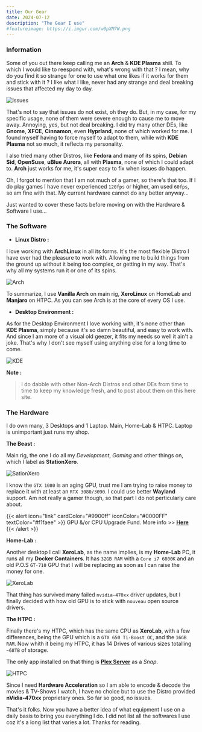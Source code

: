 ```yaml
---
title: Our Gear
date: 2024-07-12
description: "The Gear I use"
#featureimage: https://i.imgur.com/w0pXM7W.png
---
```

### Information

Some of you out there keep calling me an **Arch** & **KDE Plasma** shill. To which I would like to reespond with, what's wrong with that ? I mean, why do you find it so strange for one to use what one likes if it works for them and stick with it ? I like what I like, never had any strange and deal breaking issues that affected my day to day.

![Issues](https://i.imgur.com/6L7eG23.jpeg)

That's not to say that issues do not exist, oh they do. But, in my case, for my specific usage, none of them were severe enough to cause me to move away. Annoying, yes, but not deal breaking. I did try many other DEs, like **Gnome**, **XFCE**, **Cinnamon**, even **Hyprland**, none of which worked for me. I found myself having to force myself to adapt to them, while with **KDE Plasma** not so much, it reflects my personality.

I also tried many other Distros, like **Fedora** and many of its spins, **Debian Sid**, **OpenSuse**, **uBlue Aurora**, all with **Plasma**, none of which I could adapt to. **Arch** just works for me, it's super easy to fix when issues do happen.

Oh, I forgot to mention that I am not much of a gamer, so there's that too. If I do play games I have never experienced `120fps` or higher, am used `60fps`, so am fine with that. My current hardware cannot do any better anyway...

Just wanted to cover these facts before moving on with the Hardware & Software I use...

### The Software

- **Linux Distro :**

I love working with **ArchLinux** in all its forms. It's the most flexible Distro I have ever had the pleasure to work with. Allowing me to build things from the ground up without it being too complex, or getting in my way. That's why all my systems run it or one of its spins.

![Arch](https://i.imgur.com/QKCvQ7e.png)

To summarize, I use **Vanilla Arch** on main rig, **XeroLinux** on HomeLab and **Manjaro** on HTPC. As you can see Arch is at the core of every OS I use.

- **Desktop Environment :**

As for the Desktop Environment I love working with, it's none other than **KDE Plasma**, simply because it's so damn beautiful, and easy to work with. And since I am more of a visual old geezer, it fits my needs so well it ain't a joke. That's why I don't see myself using anything else for a long time to come.

![KDE](https://i.imgur.com/i1wPNvb.png)

**Note :**

> I do dabble with other Non-Arch Distros and other DEs from time to time to keep my knowledge fresh, and to post about them on this here site.

### The Hardware

I do own many, 3 Desktops and 1 Laptop. Main, Home-Lab & HTPC. Laptop is unimportant just runs my shop.

**The Beast :**

Main rig, the one I do all my *Development*, *Gaming* and other things on, which I label as **StationXero**.

![SationXero](https://i.imgur.com/2LHrp9l.png)

I know the `GTX 1080` is an aging GPU, trust me I am trying to raise money to replace it with at least an `RTX 3080/3090`. I could use better **Wayland** support. Am not really a gamer though, so that part I do not perticularly care about.

{{< alert icon="link" cardColor="#9900ff" iconColor="#0000FF" textColor="#f1faee" >}}
GPU &/or CPU Upgrade Fund. More info >> [**Here**](https://blog.xerolinux.xyz/2024/06/new-gpu-cpu-fund/)
{{< /alert >}}

**Home-Lab :**

Another desktop I call **XeroLab**, as the name implies, is my **Home-Lab** PC, it runs all my **Docker Containers**. It has `32GB RAM` with a `Core i7 6800K` and an old P.O.S `GT-710` GPU that I will be replacing as soon as I can raise the money for one.

![XeroLab](https://i.imgur.com/Lwr2xgR.jpeg)

That thing has survived many failed `nvidia-470xx` driver updates, but I finally decided with how old GPU is to stick with `nouveau` open source drivers.

**The HTPC :**

Finally there's my HTPC, which has the same CPU as **XeroLab**, with a few differences, being the GPU which is a `GTX 650 Ti-Boost OC`, and the `16GB RAM`. Now whith it being my HTPC, it has 14 Drives of various sizes totalling `~68TB` of storage.

The only app installed on that thing is [**Plex Server**](https://plex.tv) as a *Snap*.

![HTPC](https://i.imgur.com/HDlPIZi.jpeg)

Since I need **Hardware Acceleration** so I am able to encode & decode the movies & TV-Shows I watch, I have no choice but to use the Distro provided **nVidia-470xx** proprietary ones. So far so good, no issues.

That's it folks. Now you have a better idea of what equipment I use on a daily basis to bring you everything I do. I did not list all the softwares I use coz it's a long list that varies a lot. Thanks for reading.
